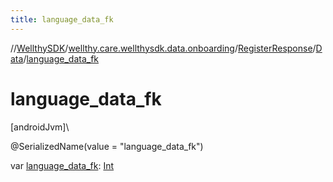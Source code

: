 ```yaml
---
title: language_data_fk
---
```

//[WellthySDK](../../../../index.html)/[wellthy.care.wellthysdk.data.onboarding](../../index.html)/[RegisterResponse](../index.html)/[Data](index.html)/[language_data_fk](language_data_fk.html)



# language_data_fk



[androidJvm]\




@SerializedName(value = "language_data_fk")



var [language_data_fk](language_data_fk.html): [Int](https://kotlinlang.org/api/latest/jvm/stdlib/kotlin/-int/index.html)




